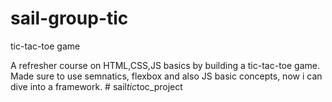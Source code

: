 # sail-group-tic
tic-tac-toe game 

A refresher course on HTML,CSS,JS basics by building a tic-tac-toe game. 
Made sure to use semnatics, flexbox and also JS basic concepts, now i can dive into a framework.
#   s a i l _ t i c _ t o c _ p r o j e c t  
 